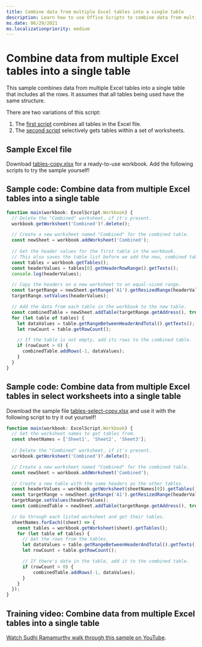 ```yaml
---
title: Combine data from multiple Excel tables into a single table
description: Learn how to use Office Scripts to combine data from multiple Excel tables into a single table.
ms.date: 06/29/2021
ms.localizationpriority: medium
---
```


# Combine data from multiple Excel tables into a single table

This sample combines data from multiple Excel tables into a single table that includes all the rows. It assumes that all tables being used have the same structure.

There are two variations of this script:

1. The [first script](#sample-code-combine-data-from-multiple-excel-tables-into-a-single-table) combines all tables in the Excel file.
1. The [second script](#sample-code-combine-data-from-multiple-excel-tables-in-select-worksheets-into-a-single-table) selectively gets tables within a set of worksheets.

## Sample Excel file

Download [tables-copy.xlsx](tables-copy.xlsx) for a ready-to-use workbook. Add the following scripts to try the sample yourself!

## Sample code: Combine data from multiple Excel tables into a single table

```TypeScript
function main(workbook: ExcelScript.Workbook) {
  // Delete the "Combined" worksheet, if it's present.
  workbook.getWorksheet('Combined')?.delete();

  // Create a new worksheet named "Combined" for the combined table.
  const newSheet = workbook.addWorksheet('Combined');
  
  // Get the header values for the first table in the workbook.
  // This also saves the table list before we add the new, combined table.
  const tables = workbook.getTables();    
  const headerValues = tables[0].getHeaderRowRange().getTexts();
  console.log(headerValues);

  // Copy the headers on a new worksheet to an equal-sized range.
  const targetRange = newSheet.getRange('A1').getResizedRange(headerValues.length-1, headerValues[0].length-1);
  targetRange.setValues(headerValues);

  // Add the data from each table in the workbook to the new table.
  const combinedTable = newSheet.addTable(targetRange.getAddress(), true);
  for (let table of tables) {      
    let dataValues = table.getRangeBetweenHeaderAndTotal().getTexts();
    let rowCount = table.getRowCount();

    // If the table is not empty, add its rows to the combined table.
    if (rowCount > 0) {
      combinedTable.addRows(-1, dataValues);
    }
  }
}
```

## Sample code: Combine data from multiple Excel tables in select worksheets into a single table

Download the sample file [tables-select-copy.xlsx](tables-select-copy.xlsx) and use it with the following script to try it out yourself!

```TypeScript
function main(workbook: ExcelScript.Workbook) {
  // Set the worksheet names to get tables from.
  const sheetNames = ['Sheet1', 'Sheet2', 'Sheet3'];
    
  // Delete the "Combined" worksheet, if it's present.
  workbook.getWorksheet('Combined')?.delete();

  // Create a new worksheet named "Combined" for the combined table.
  const newSheet = workbook.addWorksheet('Combined');

  // Create a new table with the same headers as the other tables.
  const headerValues = workbook.getWorksheet(sheetNames[0]).getTables()[0].getHeaderRowRange().getTexts();
  const targetRange = newSheet.getRange('A1').getResizedRange(headerValues.length-1, headerValues[0].length-1);
  targetRange.setValues(headerValues);
  const combinedTable = newSheet.addTable(targetRange.getAddress(), true);

  // Go through each listed worksheet and get their tables.
  sheetNames.forEach((sheet) => {
    const tables = workbook.getWorksheet(sheet).getTables();     
    for (let table of tables) {
      // Get the rows from the tables.
      let dataValues = table.getRangeBetweenHeaderAndTotal().getTexts();
      let rowCount = table.getRowCount();

      // If there's data in the table, add it to the combined table.
      if (rowCount > 0) {
          combinedTable.addRows(-1, dataValues);
      }
    }
  });
}
```

## Training video: Combine data from multiple Excel tables into a single table

[Watch Sudhi Ramamurthy walk through this sample on YouTube](https://youtu.be/di-8JukK3Lc).
